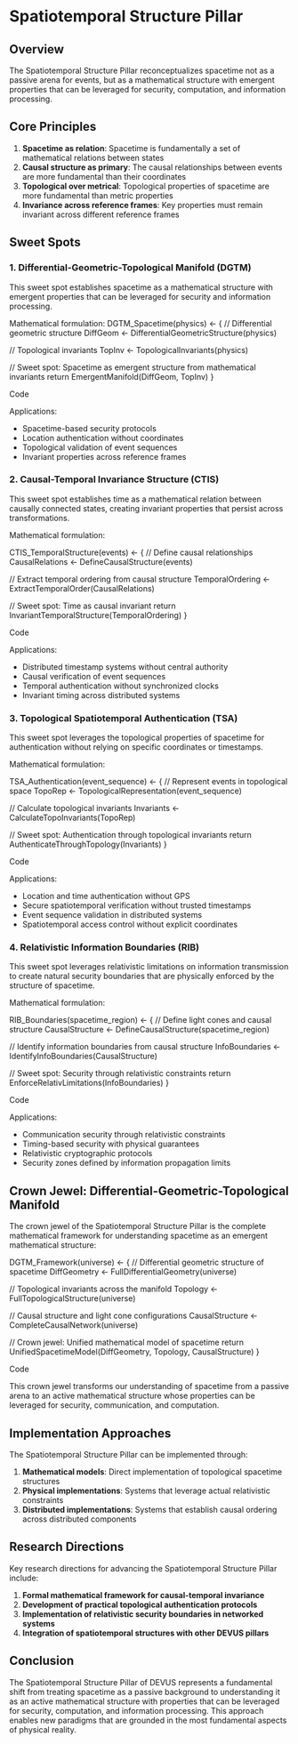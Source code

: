 # Spatiotemporal Structure Pillar

## Overview

The Spatiotemporal Structure Pillar reconceptualizes spacetime not as a passive arena for events, but as a mathematical structure with emergent properties that can be leveraged for security, computation, and information processing.

## Core Principles

1. **Spacetime as relation**: Spacetime is fundamentally a set of mathematical relations between states
2. **Causal structure as primary**: The causal relationships between events are more fundamental than their coordinates
3. **Topological over metrical**: Topological properties of spacetime are more fundamental than metric properties
4. **Invariance across reference frames**: Key properties must remain invariant across different reference frames

## Sweet Spots

### 1. Differential-Geometric-Topological Manifold (DGTM)

This sweet spot establishes spacetime as a mathematical structure with emergent properties that can be leveraged for security and information processing.

Mathematical formulation:
DGTM_Spacetime(physics) ← { // Differential geometric structure DiffGeom ← DifferentialGeometricStructure(physics)

// Topological invariants TopInv ← TopologicalInvariants(physics)

// Sweet spot: Spacetime as emergent structure from mathematical invariants return EmergentManifold(DiffGeom, TopInv) }

Code

Applications:
- Spacetime-based security protocols
- Location authentication without coordinates
- Topological validation of event sequences
- Invariant properties across reference frames

### 2. Causal-Temporal Invariance Structure (CTIS)

This sweet spot establishes time as a mathematical relation between causally connected states, creating invariant properties that persist across transformations.

Mathematical formulation:

CTIS_TemporalStructure(events) ← { // Define causal relationships CausalRelations ← DefineCausalStructure(events)

// Extract temporal ordering from causal structure TemporalOrdering ← ExtractTemporalOrder(CausalRelations)

// Sweet spot: Time as causal invariant return InvariantTemporalStructure(TemporalOrdering) }

Code

Applications:
- Distributed timestamp systems without central authority
- Causal verification of event sequences
- Temporal authentication without synchronized clocks
- Invariant timing across distributed systems

### 3. Topological Spatiotemporal Authentication (TSA)

This sweet spot leverages the topological properties of spacetime for authentication without relying on specific coordinates or timestamps.

Mathematical formulation:

TSA_Authentication(event_sequence) ← { // Represent events in topological space TopoRep ← TopologicalRepresentation(event_sequence)

// Calculate topological invariants Invariants ← CalculateTopoInvariants(TopoRep)

// Sweet spot: Authentication through topological invariants return AuthenticateThroughTopology(Invariants) }

Code

Applications:
- Location and time authentication without GPS
- Secure spatiotemporal verification without trusted timestamps
- Event sequence validation in distributed systems
- Spatiotemporal access control without explicit coordinates

### 4. Relativistic Information Boundaries (RIB)

This sweet spot leverages relativistic limitations on information transmission to create natural security boundaries that are physically enforced by the structure of spacetime.

Mathematical formulation:

RIB_Boundaries(spacetime_region) ← { // Define light cones and causal structure CausalStructure ← DefineCausalStructure(spacetime_region)

// Identify information boundaries from causal structure InfoBoundaries ← IdentifyInfoBoundaries(CausalStructure)

// Sweet spot: Security through relativistic constraints return EnforceRelativLimitations(InfoBoundaries) }

Code

Applications:
- Communication security through relativistic constraints
- Timing-based security with physical guarantees
- Relativistic cryptographic protocols
- Security zones defined by information propagation limits

## Crown Jewel: Differential-Geometric-Topological Manifold

The crown jewel of the Spatiotemporal Structure Pillar is the complete mathematical framework for understanding spacetime as an emergent mathematical structure:

DGTM_Framework(universe) ← { // Differential geometric structure of spacetime DiffGeometry ← FullDifferentialGeometry(universe)

// Topological invariants across the manifold Topology ← FullTopologicalStructure(universe)

// Causal structure and light cone configurations CausalStructure ← CompleteCausalNetwork(universe)

// Crown jewel: Unified mathematical model of spacetime return UnifiedSpacetimeModel(DiffGeometry, Topology, CausalStructure) }

Code

This crown jewel transforms our understanding of spacetime from a passive arena to an active mathematical structure whose properties can be leveraged for security, communication, and computation.

## Implementation Approaches

The Spatiotemporal Structure Pillar can be implemented through:

1. **Mathematical models**: Direct implementation of topological spacetime structures
2. **Physical implementations**: Systems that leverage actual relativistic constraints
3. **Distributed implementations**: Systems that establish causal ordering across distributed components

## Research Directions

Key research directions for advancing the Spatiotemporal Structure Pillar include:

1. **Formal mathematical framework for causal-temporal invariance**
2. **Development of practical topological authentication protocols**
3. **Implementation of relativistic security boundaries in networked systems**
4. **Integration of spatiotemporal structures with other DEVUS pillars**

## Conclusion

The Spatiotemporal Structure Pillar of DEVUS represents a fundamental shift from treating spacetime as a passive background to understanding it as an active mathematical structure with properties that can be leveraged for security, computation, and information processing. This approach enables new paradigms that are grounded in the most fundamental aspects of physical reality.
